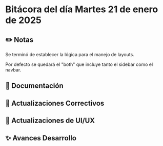 # Bitácora del día Martes 21 de enero de 2025


## ✏️ Notas

Se terminó de establecer la lógica para el manejo de layouts.

Por defecto se quedará el "both" que incluye tanto el sidebar como el navbar.

## 📝 Documentación


## 🐛 Actualizaciones Correctivos


## 💄 Actualizaciones de UI/UX


## ✨ Avances Desarrollo